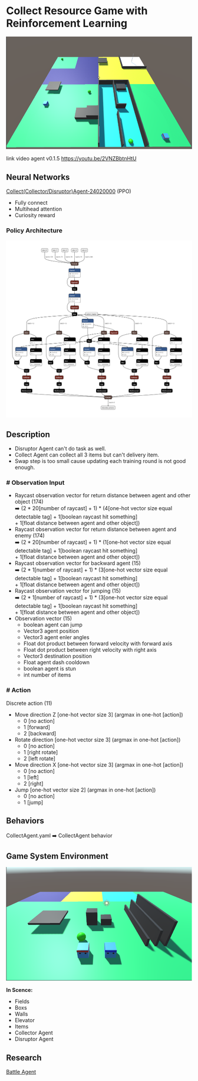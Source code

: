 # Collect Resource Game with Reinforcement Learning

![](https://github.com/phantichchai/rl-unity/blob/main/Image/v0.1.4.png)

link video agent v0.1.5 https://youtu.be/2VNZBbtnHtU

## Neural Networks
[Collect(Collector/Disruptor)Agent-24020000](https://github.com/phantichchai/rl-unity/blob/main/config/CollectAgent.yaml) (PPO) 
- Fully connect
- Multihead attention
- Curiosity reward

### Policy Architecture
![](https://github.com/phantichchai/rl-unity/blob/main/Image/polict-network.png)

## Description
- Disruptor Agent can't do task as well. 
- Collect Agent can collect all 3 items but can't delivery item.
- Swap step is too small cause updating each training round is not good enough.

### **# Observation Input**
- Raycast observation vector for return distance between agent and other object (174)  
  :arrow_right: (2 * 20[number of raycast] + 1) * (4[one-hot vector size equal detectable tag] + 1[boolean raycast hit something]  
   \+ 1[float distance between agent and other object])
- Raycast observation vector for return distance between agent and enemy (174)  
  :arrow_right: (2 * 20[number of raycast] + 1) * (1[one-hot vector size equal detectable tag] + 1[boolean raycast hit something]  
   \+ 1[float distance between agent and other object])
- Raycast observation vector for backward agent (15)  
  :arrow_right: (2 * 1[number of raycast] + 1) * (3[one-hot vector size equal detectable tag] + 1[boolean raycast hit something]  
   \+ 1[float distance between agent and other object])
- Raycast observation vector for jumping (15)  
  :arrow_right: (2 * 1[number of raycast] + 1) * (3[one-hot vector size equal detectable tag] + 1[boolean raycast hit something]  
   \+ 1[float distance between agent and other object])
- Observation vector (15)  
  + boolean agent can jump
  + Vector3 agent position
  + Vector3 agent enler angles
  + Float dot product between forward velocity with forward axis
  + Float dot product between right velocity with right axis
  + Vector3 destination position
  + Float agent dash cooldown
  + boolean agent is stun
  + int number of items

### **# Action**
Discrete action (11)  
  - Move direction Z [one-hot vector size 3] (argmax in one-hot [action])
    - 0 [no action]
    - 1 [forward]
    - 2 [backward]
  - Rotate direction [one-hot vector size 3] (argmax in one-hot [action])
    - 0 [no action]
    - 1 [right rotate]
    - 2 [left rotate]
  - Move direction X [one-hot vector size 3] (argmax in one-hot [action])  
    - 0 [no action]
    - 1 [left]
    - 2 [right]
  - Jump [one-hot vector size 2] (argmax in one-hot [action])
    - 0 [no action]
    - 1 [jump]  

## Behaviors
CollectAgent.yaml :arrow_right: CollectAgent behavior

## Game System Environment
![](https://github.com/phantichchai/rl-unity/blob/main/Image/environment.png)

**In Scence:**
- Fields
- Boxs
- Walls
- Elevator
- Items
- Collector Agent
- Disruptor Agent

## Research
[Battle Agent](https://github.com/phantichchai/rl-unity/blob/main/doc/BattleAgent.md)
